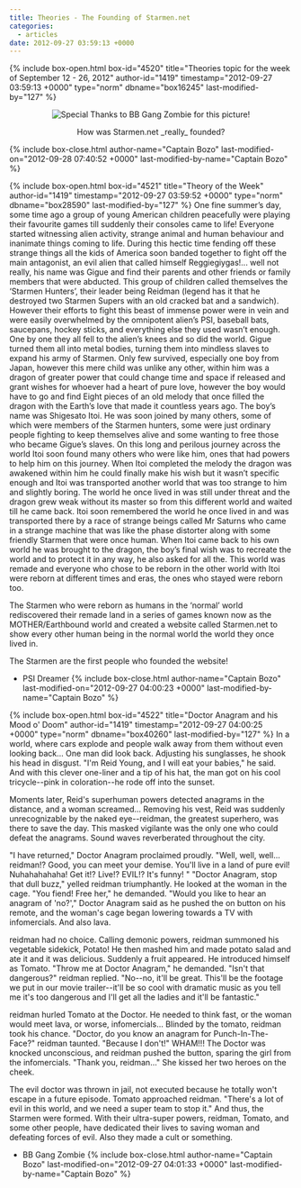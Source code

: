 ```yaml
---
title: Theories - The Founding of Starmen.net
categories:
  - articles
date: 2012-09-27 03:59:13 +0000
---
```

{% include box-open.html box-id="4520" title="Theories topic for the week of September 12 - 26, 2012" author-id="1419" timestamp="2012-09-27 03:59:13 +0000" type="norm" dbname="box16245" last-modified-by="127" %}
<center><img src="http://starmen.net/articles/theories/superfriends_large.png" title="Special Thanks to BB Gang Zombie for this picture!" /><p/>How was Starmen.net _really_ founded?</center>
{% include box-close.html author-name="Captain Bozo" last-modified-on="2012-09-28 07:40:52 +0000" last-modified-by-name="Captain Bozo" %}

{% include box-open.html box-id="4521" title="Theory of the Week" author-id="1419" timestamp="2012-09-27 03:59:52 +0000" type="norm" dbname="box28590" last-modified-by="127" %}
One fine summer’s day, some time ago a group of young American children peacefully were playing their favourite games till suddenly their consoles came to life! Everyone started witnessing alien activity, strange animal and human behaviour and inanimate things coming to life. During this hectic time fending off these strange things all the kids of America soon banded together to fight off the main antagonist, an evil alien that called himself Reggiegiygas!... well not really, his name was Gigue and find their parents and other friends or family members that were abducted. This group of children called themselves the ‘Starmen Hunters’, their leader being Reidman (legend has it that he destroyed two Starmen Supers with an old cracked bat and a sandwich). However their efforts to fight this beast of immense power were in vein and were easily overwhelmed by the omnipotent alien’s PSI, baseball bats, saucepans, hockey sticks, and everything else they used wasn’t enough.
One by one they all fell to the alien’s knees and so did the world. Gigue turned them all into metal bodies, turning them into mindless slaves to expand his army of Starmen. Only few survived, especially one boy from Japan, however this mere child was unlike any other, within him was a dragon of greater power that could change time and space if released and grant wishes for whoever had a heart of pure love, however the boy would have to go and find Eight pieces of an old melody that once filled the dragon with the Earth’s love that made it countless years ago. The boy’s name was Shigesato Itoi. He was soon joined by many others, some of which were members of the Starmen hunters, some were just ordinary people fighting to keep themselves alive and some wanting to free those who became Gigue’s slaves. On this long and perilous journey across the world Itoi soon found many others who were like him, ones that had powers to help him on this journey.
When Itoi completed the melody the dragon was awakened within him he could finally make his wish but it wasn’t specific enough and Itoi was transported another world that was too strange to him and slightly boring. The world he once lived in was still under threat and the dragon grew weak without its master so from this different world and waited till he came back. Itoi soon remembered the world he once lived in and was transported there by a race of strange beings called Mr Saturns who came in a strange machine that was like the phase distorter along with some friendly Starmen that were once human. When Itoi came back to his own world he was brought to the dragon, the boy’s final wish was to recreate the world and to protect it in any way, he also asked for all the. This world was remade and everyone who chose to be reborn in the other world with Itoi were reborn at different times and eras, the ones who stayed were reborn too.<p/>

The Starmen who were reborn as humans in the ‘normal’ world rediscovered their remade land in a series of games known now as the MOTHER/Earthbound world and created a website called Starmen.net to show every other human being in the normal world the world they once lived in.<p/>

The Starmen are the first people who founded the website!<p/>

- PSI Dreamer
{% include box-close.html author-name="Captain Bozo" last-modified-on="2012-09-27 04:00:23 +0000" last-modified-by-name="Captain Bozo" %}

{% include box-open.html box-id="4522" title="Doctor Anagram and his Mood o' Doom" author-id="1419" timestamp="2012-09-27 04:00:25 +0000" type="norm" dbname="box40260" last-modified-by="127" %}
In a world, where cars explode and people walk away from them without even looking back...
One man did look back. Adjusting his sunglasses, he shook his head in disgust. "I'm Reid Young, and I will eat your babies," he said. And with this clever one-liner and a tip of his hat, the man got on his cool tricycle--pink in coloration--he rode off into the sunset.<p/>

Moments later, Reid's superhuman powers detected anagrams in the distance, and a woman screamed... Removing his vest, Reid was suddenly unrecognizable by the naked eye--reidman, the greatest superhero, was there to save the day. This masked vigilante was the only one who could defeat the anagrams. Sound waves reverberated throughout the city.<p/>

"I have returned," Doctor Anagram proclaimed proudly. "Well, well, well... reidman!? Good, you can meet your demise. You'll live in a land of pure evil! Nuhahahahaha! Get it!? Live!? EVIL!? It's funny! " "Doctor Anagram, stop that dull buzz," yelled reidman triumphantly. He looked at the woman in the cage. "You fiend! Free her," he demanded. "Would you like to hear an anagram of 'no?'," Doctor Anagram said as he pushed the on button on his remote, and the woman's cage began lowering towards a TV with infomercials. And also lava.<p/>

reidman had no choice. Calling demonic powers, reidman summoned his vegetable sidekick, Potato! He then mashed him and made potato salad and ate it and it was delicious. Suddenly a fruit appeared. He introduced himself as Tomato. "Throw me at Doctor Anagram," he demanded. "Isn't that dangerous?" reidman replied. "No--no, it'll be great. This'll be the footage we put in our movie trailer--it'll be so cool with dramatic music as you tell me it's too dangerous and I'll get all the ladies and it'll be fantastic."<p/>

reidman hurled Tomato at the Doctor. He needed to think fast, or the woman would meet lava, or worse, infomercials... Blinded by the tomato, reidman took his chance. "Doctor, do you know an anagram for Punch-In-The-Face?" reidman taunted. "Because I don't!" WHAM!!! The Doctor was knocked unconscious, and reidman pushed the button, sparing the girl from the infomercials. "Thank you, reidman..." She kissed her two heroes on the cheek.<p/>

The evil doctor was thrown in jail, not executed because he totally won't escape in a future episode. Tomato approached reidman. "There's a lot of evil in this world, and we need a super team to stop it." And thus, the Starmen were formed. With their ultra-super powers, reidman, Tomato, and some other people, have dedicated their lives to saving woman and defeating forces of evil. Also they made a cult or something. <p/>

- BB Gang Zombie
{% include box-close.html author-name="Captain Bozo" last-modified-on="2012-09-27 04:01:33 +0000" last-modified-by-name="Captain Bozo" %}
